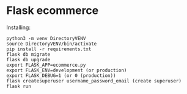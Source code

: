 # Flask ecommerce

Installing:

    python3 -m venv DirectoryVENV
    source DirectoryVENV/bin/activate
    pip install -r requirements.txt
    flask db migrate
    flask db upgrade
    export FLASK_APP=ecommerce.py
    export FLASK_ENV=development (or production)
    export FLASK_DEBUG=1 (or 0 (production))
    flask createsuperuser username_password_email (create superuser)
    flask run
